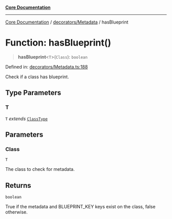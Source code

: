 [**Core Documentation**](../../../README.md)

***

[Core Documentation](../../../README.md) / [decorators/Metadata](../README.md) / hasBlueprint

# Function: hasBlueprint()

> **hasBlueprint**\<`T`\>(`Class`): `boolean`

Defined in: [decorators/Metadata.ts:188](https://github.com/stonemjs/core/blob/3581a30de158e951ead319c3cc6abead0be9639f/src/decorators/Metadata.ts#L188)

Check if a class has blueprint.

## Type Parameters

### T

`T` *extends* [`ClassType`](../../../declarations/type-aliases/ClassType.md)

## Parameters

### Class

`T`

The class to check for metadata.

## Returns

`boolean`

True if the metadata and BLUEPRINT_KEY keys exist on the class, false otherwise.
